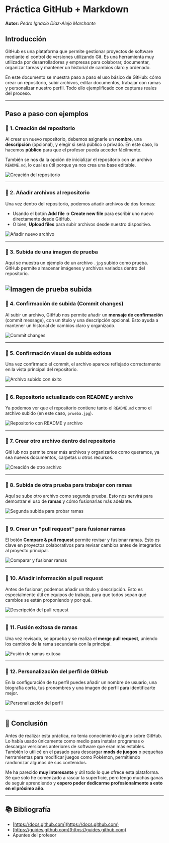 # Práctica GitHub + Markdown  
**Autor:** *Pedro Ignacio Díaz-Alejo Marchante*  

## Introducción

GitHub es una plataforma que permite gestionar proyectos de software mediante el control de versiones utilizando Git. Es una herramienta muy utilizada por desarrolladores y empresas para colaborar, documentar, organizar tareas y mantener un historial de cambios claro y ordenado.

En este documento se muestra paso a paso el uso básico de GitHub: cómo crear un repositorio, subir archivos, editar documentos, trabajar con ramas y personalizar nuestro perfil. Todo ello ejemplificado con capturas reales del proceso.

---

## Paso a paso con ejemplos

### 📌 1. Creación del repositorio

Al crear un nuevo repositorio, debemos asignarle un **nombre**, una **descripción** (opcional), y elegir si será público o privado. En este caso, lo hacemos **público** para que el profesor pueda acceder fácilmente.

También se nos da la opción de inicializar el repositorio con un archivo `README.md`, lo cual es útil porque ya nos crea una base editable.

![Creación del repositorio](https://github.com/Pparker111/Portfolio-DAW/blob/main/Ejercicios/UD01/Imagen/ejercicio0101-01.png)

---

### 📌 2. Añadir archivos al repositorio

Una vez dentro del repositorio, podemos añadir archivos de dos formas:  
- Usando el botón **Add file → Create new file** para escribir uno nuevo directamente desde GitHub.  
- O bien, **Upload files** para subir archivos desde nuestro dispositivo.

![Añadir nuevo archivo](https://github.com/Pparker111/Portfolio-DAW/blob/main/Ejercicios/UD01/Imagen/ejercicio0101-02.png)

---

### 📌 3. Subida de una imagen de prueba

Aquí se muestra un ejemplo de un archivo `.jpg` subido como prueba. GitHub permite almacenar imágenes y archivos variados dentro del repositorio.

![Imagen de prueba subida](https://github.com/Pparker111/Portfolio-DAW/blob/main/Ejercicios/UD01/Imagen/ejercicio0101-03.png)
---

### 📌 4. Confirmación de subida (Commit changes)

Al subir un archivo, GitHub nos permite añadir un **mensaje de confirmación** (commit message), con un título y una descripción opcional. Esto ayuda a mantener un historial de cambios claro y organizado.

![Commit changes](https://github.com/Pparker111/Portfolio-DAW/blob/main/Ejercicios/UD01/Imagen/ejercicio0101-04.png)

---

### 📌 5. Confirmación visual de subida exitosa

Una vez confirmado el commit, el archivo aparece reflejado correctamente en la vista principal del repositorio.

![Archivo subido con éxito](https://github.com/Pparker111/Portfolio-DAW/blob/main/Ejercicios/UD01/Imagen/ejercicio0101-05.png)

---

### 📌 6. Repositorio actualizado con README y archivo

Ya podemos ver que el repositorio contiene tanto el `README.md` como el archivo subido (en este caso, `prueba.jpg`).

![Repositorio con README y archivo](https://github.com/Pparker111/Portfolio-DAW/blob/main/Ejercicios/UD01/Imagen/ejercicio0101-06.png)

---

### 📌 7. Crear otro archivo dentro del repositorio

GitHub nos permite crear más archivos y organizarlos como queramos, ya sea nuevos documentos, carpetas u otros recursos.

![Creación de otro archivo](https://github.com/Pparker111/Portfolio-DAW/blob/main/Ejercicios/UD01/Imagen/ejercicio0101-07.png)

---

### 📌 8. Subida de otra prueba para trabajar con ramas

Aquí se sube otro archivo como segunda prueba. Esto nos servirá para demostrar el uso de **ramas** y cómo fusionarlas más adelante.

![Segunda subida para probar ramas](https://github.com/Pparker111/Portfolio-DAW/blob/main/Ejercicios/UD01/Imagen/ejercicio0101-08.png)

---

### 📌 9. Crear un "pull request" para fusionar ramas

El botón **Compare & pull request** permite revisar y fusionar ramas. Esto es clave en proyectos colaborativos para revisar cambios antes de integrarlos al proyecto principal.

![Comparar y fusionar ramas](https://github.com/Pparker111/Portfolio-DAW/blob/main/Ejercicios/UD01/Imagen/ejercicio0101-09.png)

---

### 📌 10. Añadir información al pull request

Antes de fusionar, podemos añadir un título y descripción. Esto es especialmente útil en equipos de trabajo, para que todos sepan qué cambios se están proponiendo y por qué.

![Descripción del pull request](https://github.com/Pparker111/Portfolio-DAW/blob/main/Ejercicios/UD01/Imagen/ejercicio0101-10.png)

---

### 📌 11. Fusión exitosa de ramas

Una vez revisado, se aprueba y se realiza el **merge pull request**, uniendo los cambios de la rama secundaria con la principal.

![Fusión de ramas exitosa](https://github.com/Pparker111/Portfolio-DAW/blob/main/Ejercicios/UD01/Imagen/ejercicio0101-11.png)

---

### 📌 12. Personalización del perfil de GitHub

En la configuración de tu perfil puedes añadir un nombre de usuario, una biografía corta, tus pronombres y una imagen de perfil para identificarte mejor.

![Personalización del perfil](https://github.com/Pparker111/Portfolio-DAW/blob/main/Ejercicios/UD01/Imagen/ejercicio0101-12.png)

---

## 📌 Conclusión

Antes de realizar esta práctica, no tenía conocimiento alguno sobre GitHub. Lo había usado únicamente como medio para instalar programas o descargar versiones anteriores de software que eran más estables. También lo utilicé en el pasado para descargar **mods de juegos** o pequeñas herramientas para modificar juegos como Pokémon, permitiendo randomizar algunos de sus contenidos.

Me ha parecido **muy interesante** y útil todo lo que ofrece esta plataforma. Sé que solo he comenzado a rascar la superficie, pero tengo muchas ganas de seguir aprendiendo y **espero poder dedicarme profesionalmente a esto en el próximo año**.

---

## 📚 Bibliografía 

- [https://docs.github.com](https://docs.github.com)
- [https://guides.github.com](https://guides.github.com)
- Apuntes del profesor
